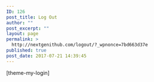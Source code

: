 ```yaml
---
ID: 126
post_title: Log Out
author: ""
post_excerpt: ""
layout: page
permalink: >
  http://nextgenithub.com/logout/?_wpnonce=7bd663d37e
published: true
post_date: 2017-07-21 14:39:45
---
```

[theme-my-login]